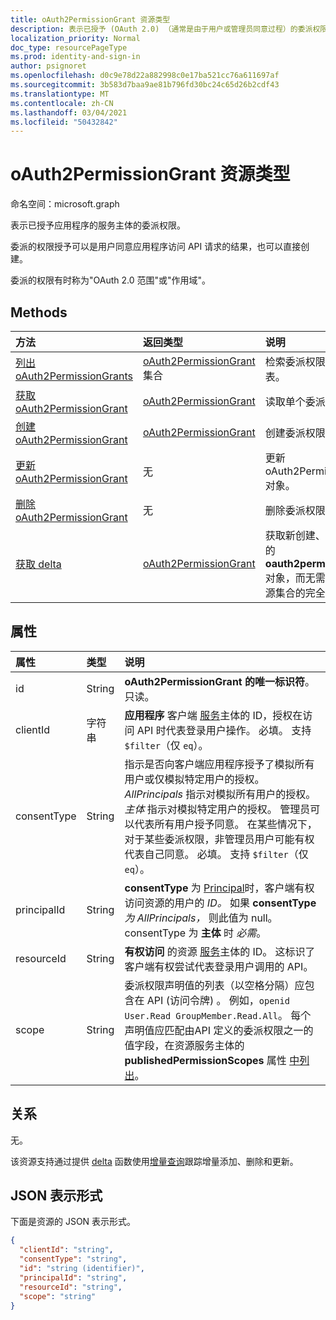 ```yaml
---
title: oAuth2PermissionGrant 资源类型
description: 表示已授予 (OAuth 2.0) （通常是由于用户或管理员同意过程）的委派权限。
localization_priority: Normal
doc_type: resourcePageType
ms.prod: identity-and-sign-in
author: psignoret
ms.openlocfilehash: d0c9e78d22a882998c0e17ba521cc76a611697af
ms.sourcegitcommit: 3b583d7baa9ae81b796fd30bc24c65d26b2cdf43
ms.translationtype: MT
ms.contentlocale: zh-CN
ms.lasthandoff: 03/04/2021
ms.locfileid: "50432842"
---
```

# <a name="oauth2permissiongrant-resource-type"></a>oAuth2PermissionGrant 资源类型

命名空间：microsoft.graph

表示已授予应用程序的服务主体的委派权限。

委派的权限授予可以是用户同意应用程序访问 API 请求的结果，也可以直接创建。

委派的权限有时称为"OAuth 2.0 范围"或"作用域"。

## <a name="methods"></a>Methods

| 方法 | 返回类型 | 说明 |
|:---------------|:--------|:----------|
| [列出 oAuth2PermissionGrants](../api/oauth2permissiongrant-list.md) | [oAuth2PermissionGrant](oauth2permissiongrant.md) 集合 | 检索委派权限授予的列表。 |
| [获取 oAuth2PermissionGrant](../api/oauth2permissiongrant-get.md) | [oAuth2PermissionGrant](oauth2permissiongrant.md)  | 读取单个委派权限授予。|
| [创建 oAuth2PermissionGrant](../api/oauth2permissiongrant-post.md) | [oAuth2PermissionGrant](oauth2permissiongrant.md) | 创建委派权限授予。 |
| [更新 oAuth2PermissionGrant](../api/oauth2permissiongrant-update.md) | 无 | 更新 oAuth2PermissionGrant 对象。 |
| [删除 oAuth2PermissionGrant](../api/oauth2permissiongrant-delete.md) | 无  | 删除委派权限授予。 |
|[获取 delta](../api/oauth2permissiongrant-delta.md)|[oAuth2PermissionGrant](oauth2permissiongrant.md)|获取新创建、更新或删除的 **oauth2permissiongrant** 对象，而无需执行整个资源集合的完全读取。|

## <a name="properties"></a>属性

| 属性 | 类型 | 说明 |
|:---------------|:--------|:----------|
| id | String | **oAuth2PermissionGrant 的唯一标识符**。 只读。|
| clientId | 字符串 | **应用程序** 客户端 [服务](serviceprincipal.md)主体的 ID，授权在访问 API 时代表登录用户操作。 必填。 支持 `$filter`（仅 `eq`）。 |
| consentType | String | 指示是否向客户端应用程序授予了模拟所有用户或仅模拟特定用户的授权。 *AllPrincipals* 指示对模拟所有用户的授权。 *主体* 指示对模拟特定用户的授权。 管理员可以代表所有用户授予同意。 在某些情况下，对于某些委派权限，非管理员用户可能有权代表自己同意。 必填。 支持 `$filter`（仅 `eq`）。 |
| principalId | String | **consentType** 为 [Principal](user.md)时，客户端有权访问资源的用户的 *ID。* 如果 **consentType** *为 AllPrincipals，* 则此值为 null。 consentType 为 **主体** 时 *必需*。 |
| resourceId | String | **有权访问** 的资源 [服务](serviceprincipal.md)主体的 ID。 这标识了客户端有权尝试代表登录用户调用的 API。 |
| scope | String | 委派权限声明值的列表（以空格分隔）应包含在 API (访问令牌) 。 例如，`openid User.Read GroupMember.Read.All`。 每个声明值应匹配由API 定义的委派权限之一的值字段，在资源服务主体的 **publishedPermissionScopes** 属性 [中列出](serviceprincipal.md)。 |

## <a name="relationships"></a>关系

无。

该资源支持通过提供 [delta](../api/oauth2permissiongrant-delta.md) 函数使用[增量查询](/graph/delta-query-overview)跟踪增量添加、删除和更新。

## <a name="json-representation"></a>JSON 表示形式

下面是资源的 JSON 表示形式。

<!-- {
  "blockType": "resource",
  "optionalProperties": [

  ],
  "@odata.type": "microsoft.graph.oAuth2PermissionGrant"
}-->

```json
{
  "clientId": "string",
  "consentType": "string",
  "id": "string (identifier)",
  "principalId": "string",
  "resourceId": "string",
  "scope": "string"
}
```


<!-- uuid: 8fcb5dbc-d5aa-4681-8e31-b001d5168d79
2015-10-25 14:57:30 UTC -->
<!--
{
  "type": "#page.annotation",
  "description": "oAuth2PermissionGrant resource",
  "keywords": "",
  "section": "documentation",
  "tocPath": "",
  "suppressions": []
}
-->

